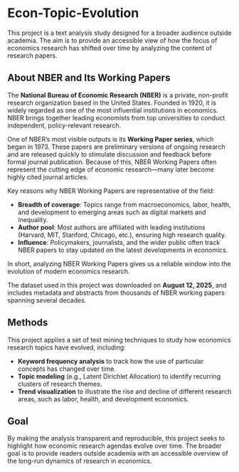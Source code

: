 # Econ-Topic-Evolution

This project is a text analysis study designed for a broader audience outside academia. The aim is to provide an accessible view of how the focus of economics research has shifted over time by analyzing the content of research papers.

## About NBER and Its Working Papers
The **National Bureau of Economic Research (NBER)** is a private, non-profit research organization based in the United States. Founded in 1920, it is widely regarded as one of the most influential institutions in economics. NBER brings together leading economists from top universities to conduct independent, policy-relevant research.

One of NBER’s most visible outputs is its **Working Paper series**, which began in 1973. These papers are preliminary versions of ongoing research and are released quickly to stimulate discussion and feedback before formal journal publication. Because of this, NBER Working Papers often represent the cutting edge of economic research—many later become highly cited journal articles.

Key reasons why NBER Working Papers are representative of the field:
- **Breadth of coverage**: Topics range from macroeconomics, labor, health, and development to emerging areas such as digital markets and inequality.  
- **Author pool**: Most authors are affiliated with leading institutions (Harvard, MIT, Stanford, Chicago, etc.), ensuring high research quality.  
- **Influence**: Policymakers, journalists, and the wider public often track NBER papers to stay updated on the latest developments in economics.  

In short, analyzing NBER Working Papers gives us a reliable window into the evolution of modern economics research.

The dataset used in this project was downloaded on **August 12, 2025**, and includes metadata and abstracts from thousands of NBER working papers spanning several decades.

## Methods
This project applies a set of text mining techniques to study how economics research topics have evolved, including:
- **Keyword frequency analysis** to track how the use of particular concepts has changed over time.  
- **Topic modeling** (e.g., Latent Dirichlet Allocation) to identify recurring clusters of research themes.  
- **Trend visualization** to illustrate the rise and decline of different research areas, such as labor, health, and development economics.  

## Goal
By making the analysis transparent and reproducible, this project seeks to highlight how economic research agendas evolve over time. The broader goal is to provide readers outside academia with an accessible overview of the long-run dynamics of research in economics.
